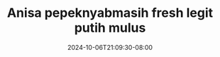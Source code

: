 --- 
title: "Anisa pepeknyabmasih fresh legit putih mulus"
description: "video bokeh Anisa pepeknyabmasih fresh legit putih mulus telegram full vidio  "
date: 2024-10-06T21:09:30-08:00
file_code: "mwbl4hrnjkx3"
draft: false
cover: "6dye4j6hhf2bnew1.jpg"
tags: ["Anisa", "pepeknyabmasih", "fresh", "legit", "putih", "mulus", "bokep-indo", "bokep-viral", "bokep-ig"]
length: 96
fld_id: "1483147"
foldername: "Anisa bareng ayang mbeb"
categories: ["Anisa bareng ayang mbeb"]
views: 1
---
